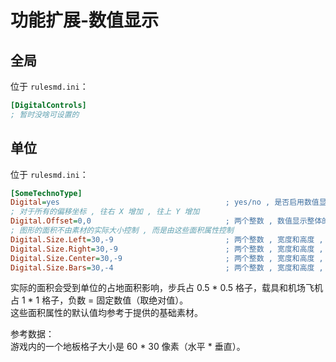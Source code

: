 # 功能扩展-数值显示

## 全局

位于 `rulesmd.ini`：

```ini
[DigitalControls]
; 暂时没啥可设置的
```



## 单位

位于 `rulesmd.ini`：

```ini
[SomeTechnoType]
Digital=yes                                     ; yes/no , 是否启用数值显示 , 默认值是 yes
; 对于所有的偏移坐标 , 往右 X 增加 , 往上 Y 增加
Digital.Offset=0,0                              ; 两个整数 , 数值显示整体的偏移坐标 , 默认值是 0,0 , 单位 : 像素
; 图形的面积不由素材的实际大小控制 , 而是由这些面积属性控制
Digital.Size.Left=30,-9                         ; 两个整数 , 宽度和高度 , 左侧列的面积 , 默认值是 30,-9 (参考于提供的基础素材) , 单位 : 像素/格子
Digital.Size.Right=30,-9                        ; 两个整数 , 宽度和高度 , 右侧列的面积 , 默认值是 30,-9 (参考于提供的基础素材) , 单位 : 像素/格子
Digital.Size.Center=30,-9                       ; 两个整数 , 宽度和高度 , 中间列的面积 , 默认值是 30,-9 (参考于提供的基础素材) , 单位 : 像素/格子
Digital.Size.Bars=30,-4                         ; 两个整数 , 宽度和高度 , 【血条】的面积 , 默认值是 30,-4 (参考于提供的基础素材) , 单位 : 像素/格子
```

实际的面积会受到单位的占地面积影响，步兵占 0.5 * 0.5 格子，载具和机场飞机占 1 * 1 格子，负数 = 固定数值（取绝对值）。  
这些面积属性的默认值均参考于提供的基础素材。

参考数据：  
游戏内的一个地板格子大小是 60 * 30 像素（水平 * 垂直）。